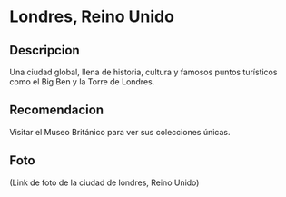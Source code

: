 # Londres, Reino Unido

## Descripcion
Una ciudad global, llena de historia, cultura y famosos puntos turísticos como el Big Ben y la Torre de Londres.

## Recomendacion
Visitar el Museo Británico para ver sus colecciones únicas.

## Foto
(Link de foto de la ciudad de londres, Reino Unido)
